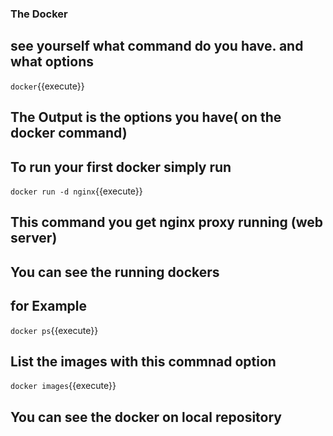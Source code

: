 ### The Docker

## see yourself what command do you have. and what options
`docker`{{execute}}

## The Output is the options you have( on the docker command)

## To run your first docker simply run
`docker run -d nginx`{{execute}}

## This command you get nginx proxy  running (web server)

## You can see the running dockers
## for Example
`docker ps`{{execute}}

## List the images with this commnad option
`docker images`{{execute}}

## You can see the docker on local repository
